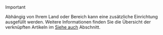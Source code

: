 > [!IMPORTANT]
> Abhängig von Ihrem Land oder Bereich kann eine zusätzliche Einrichtung ausgefüllt werden. Weitere Informationen finden Sie die Übersicht der verknüpften Artikeln im [Siehe auch](#see-also) Abschnitt.  